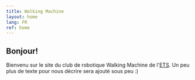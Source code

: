 ```yaml
---
title: Walking Machine
layout: home
lang: FR
ref: home
---
```


## Bonjour!

Bienvenu sur le site du club de robotique Walking Machine de l'[ETS](http://www.etsmtl.ca). Un peu plus de texte pour nous décrire sera ajouté sous peu :)
